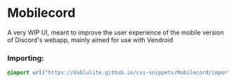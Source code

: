 # Mobilecord
A very WIP UI, meant to improve the user experience of the mobile version of Discord's webapp, mainly aimed for use with Vendroid

### Importing:
```css
@import url("https://dablulite.github.io/css-snippets/Mobilecord/import.css");
```
